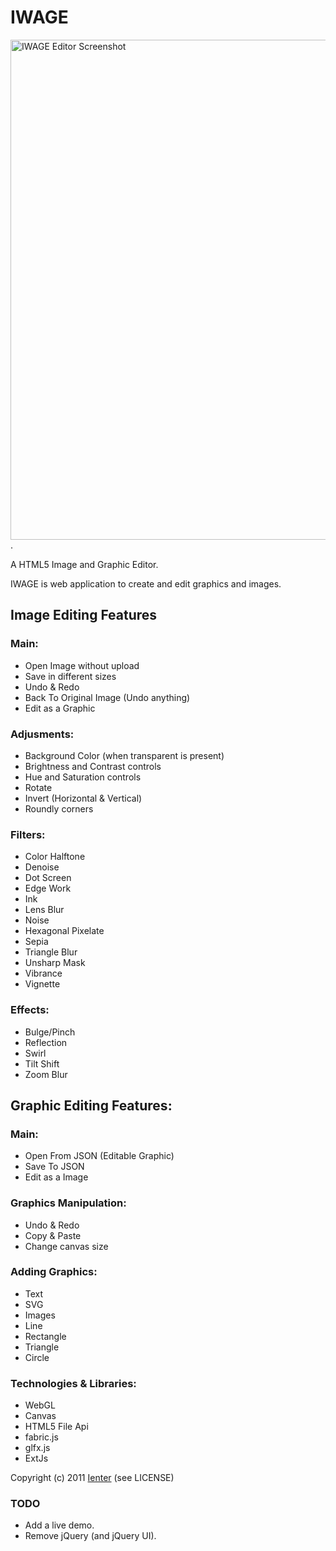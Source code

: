 IWAGE
=====
<img src="IWAGE/raw/master/screenshot.png" alt="IWAGE Editor Screenshot" width="800" />.

A HTML5 Image and Graphic Editor.

IWAGE is web application to create and edit graphics and images.

Image Editing Features
----------------------

### Main:

* Open Image without upload
* Save in different sizes
* Undo & Redo
* Back To Original Image (Undo anything)
* Edit as a Graphic

### Adjusments:
* Background Color (when transparent is present)
* Brightness and Contrast controls
* Hue and Saturation controls
* Rotate
* Invert (Horizontal & Vertical)
* Roundly corners

### Filters:
* Color Halftone
* Denoise
* Dot Screen
* Edge Work
* Ink
* Lens Blur
* Noise
* Hexagonal Pixelate
* Sepia
* Triangle Blur
* Unsharp Mask
* Vibrance
* Vignette

### Effects:
* Bulge/Pinch
* Reflection
* Swirl
* Tilt Shift
* Zoom Blur

Graphic Editing Features:
-------------------------

### Main:
* Open From JSON (Editable Graphic)
* Save To JSON
* Edit as a Image

### Graphics Manipulation:
* Undo & Redo
* Copy & Paste
* Change canvas size

### Adding Graphics:
* Text
* SVG
* Images
* Line
* Rectangle
* Triangle
* Circle

### Technologies & Libraries:

* WebGL
* Canvas
* HTML5 File Api
* fabric.js
* glfx.js
* ExtJs


Copyright (c) 2011 <a href="http://ienter.net">Ienter</a> (see LICENSE)

### TODO

* Add a live demo.
* Remove jQuery (and jQuery UI).
